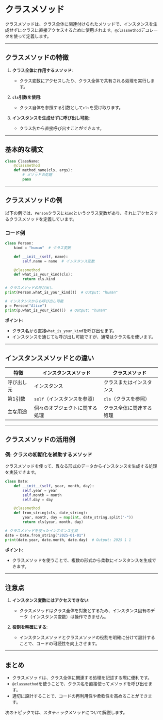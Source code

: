 # クラスメソッド

クラスメソッドは、クラス全体に関連付けられたメソッドで、インスタンスを生成せずにクラスに直接アクセスするために使用されます。`@classmethod`デコレータを使って定義します。

---

## クラスメソッドの特徴

1. **クラス全体に作用するメソッド**:
   - クラス変数にアクセスしたり、クラス全体で共有される処理を実行します。

2. **`cls`引数を使用**:
   - クラス自体を参照する引数として`cls`を受け取ります。

3. **インスタンスを生成せずに呼び出し可能**:
   - クラス名から直接呼び出すことができます。

---

## 基本的な構文

```python
class ClassName:
    @classmethod
    def method_name(cls, args):
        # メソッドの処理
        pass
```

---

## クラスメソッドの例

以下の例では、`Person`クラスに`kind`というクラス変数があり、それにアクセスするクラスメソッドを定義しています。

### コード例
```python
class Person:
    kind = "human"  # クラス変数

    def __init__(self, name):
        self.name = name  # インスタンス変数

    @classmethod
    def what_is_your_kind(cls):
        return cls.kind

# クラスメソッドの呼び出し
print(Person.what_is_your_kind())  # Output: "human"

# インスタンスからも呼び出し可能
p = Person("Alice")
print(p.what_is_your_kind())  # Output: "human"
```

**ポイント**:
- クラス名から直接`what_is_your_kind`を呼び出せます。
- インスタンスを通じても呼び出し可能ですが、通常はクラス名を使います。

---

## インスタンスメソッドとの違い

| 特徴       | インスタンスメソッド           | クラスメソッド           |
| ---------- | ------------------------------ | ------------------------ |
| 呼び出し元 | インスタンス                   | クラスまたはインスタンス |
| 第1引数    | `self`（インスタンスを参照）   | `cls`（クラスを参照）    |
| 主な用途   | 個々のオブジェクトに関する処理 | クラス全体に関連する処理 |

---

## クラスメソッドの活用例

### 例: クラスの初期化を補助するメソッド

クラスメソッドを使って、異なる形式のデータからインスタンスを生成する処理を実装できます。

```python
class Date:
    def __init__(self, year, month, day):
        self.year = year
        self.month = month
        self.day = day

    @classmethod
    def from_string(cls, date_string):
        year, month, day = map(int, date_string.split("-"))
        return cls(year, month, day)

# クラスメソッドを使ったインスタンス生成
date = Date.from_string("2025-01-01")
print(date.year, date.month, date.day)  # Output: 2025 1 1
```

**ポイント**:
- クラスメソッドを使うことで、複数の形式から柔軟にインスタンスを生成できます。

---

## 注意点

1. **インスタンス変数にはアクセスできない**:
   - クラスメソッドはクラス全体を対象とするため、インスタンス固有のデータ（インスタンス変数）は操作できません。

2. **役割を明確にする**:
   - インスタンスメソッドとクラスメソッドの役割を明確に分けて設計することで、コードの可読性を向上させます。

---

## まとめ
- クラスメソッドは、クラス全体に関連する処理を記述する際に便利です。
- `@classmethod`を使うことで、クラス名を直接使ってメソッドを呼び出せます。
- 適切に設計することで、コードの再利用性や柔軟性を高めることができます。

次のトピックでは、スタティックメソッドについて解説します。


